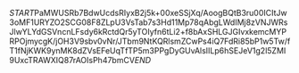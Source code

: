 $START$PaMWUSRb7BdwUcdsRIyxB2j5k+00xeSSjXq/AoogBQtB3ru00ICItJw3oMF1URYZO2SCG08F8ZLpU3VsTab7s3Hd11Mp78qAbgLWdIMj8zVNJWRsJlwYLYdGSVncnLFsdy6kRctdQr5yTOIyfn6tLi2+f8bAxSHLGJGIvxkemcMYPRPOjmycgK/jOH3V9sbv0vNr/JTbm9NtKQRlsmZCwPs4iQ7FdRi85bP1w5Tw/fT1fNjKWK9ynMK8dZVsEFeUqTfTP5m3PPgDyGUvAlsIILp6hSEJeV1g2l5ZMI9UxcTRAWXIQ87rAOIsPh47bmCV$END$